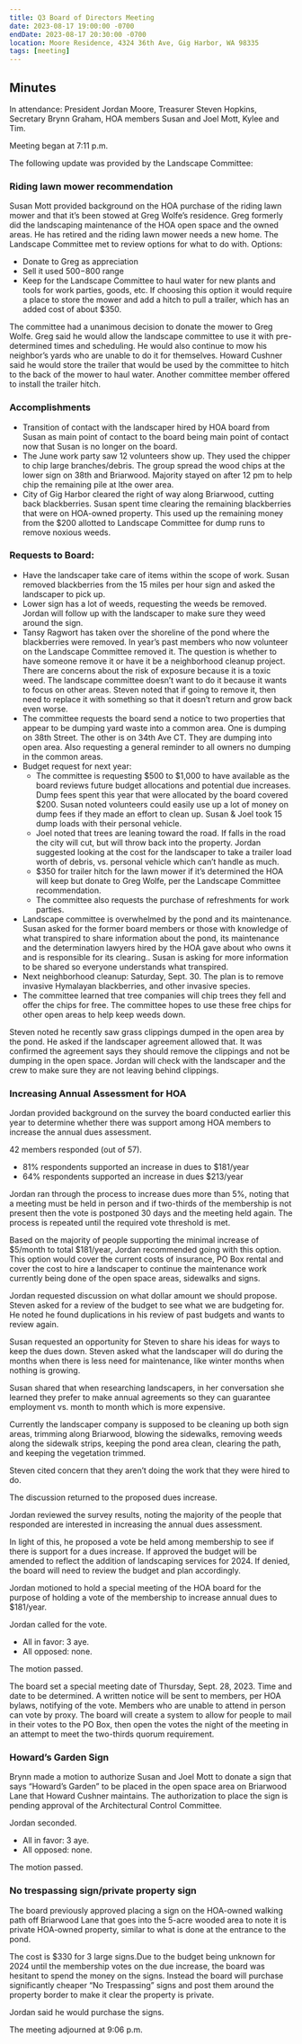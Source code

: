 ```yaml
---
title: Q3 Board of Directors Meeting
date: 2023-08-17 19:00:00 -0700
endDate: 2023-08-17 20:30:00 -0700
location: Moore Residence, 4324 36th Ave, Gig Harbor, WA 98335
tags: [meeting]
---
```


## Minutes

In attendance: President Jordan Moore, Treasurer Steven Hopkins, Secretary Brynn Graham, HOA members Susan and Joel Mott, Kylee and Tim.

Meeting began at 7:11 p.m.

The following update was provided by the Landscape Committee: 

### Riding lawn mower recommendation

Susan Mott provided background on the HOA purchase of the riding lawn mower and that it’s been stowed at Greg Wolfe’s residence. Greg formerly did the landscaping maintenance of the HOA open space and the owned areas. He has retired and the riding lawn mower needs a new home. The Landscape Committee met to review options for what to do with. Options:

* Donate to Greg as appreciation
* Sell it used $500-$800 range
* Keep for the Landscape Committee to haul water for new plants and tools for work parties, goods, etc. If choosing this option it would require a place to store the mower and add a hitch to pull a trailer, which has an added cost of about $350.

The committee had a unanimous decision to donate the mower to Greg Wolfe. Greg said he would allow the landscape committee to use it with pre-determined times and scheduling. He would also continue to mow his neighbor’s yards who are unable to do it for themselves. Howard Cushner said he would store the trailer that would be used by the committee to hitch to the back of the mower to haul water. Another committee member offered to install the trailer hitch. 

### Accomplishments

* Transition of contact with the landscaper hired by HOA board from Susan as main point of contact to the board being main point of contact now that Susan is no longer on the board.
* The June work party saw 12 volunteers show up. They used the chipper to chip large branches/debris. The group spread the wood chips at the lower sign on 38th and Briarwood. Majority stayed on after 12 pm to help chip the remaining pile at lthe ower area.
* City of Gig Harbor cleared the right of way along Briarwood, cutting back blackberries. Susan spent time clearing the remaining blackberries that were on HOA-owned property. This used up the remaining money from the $200 allotted to Landscape Committee for dump runs to remove noxious weeds.

### Requests to Board: 
* Have the landscaper take care of items within the scope of work. Susan removed blackberries from the 15 miles per hour sign and asked the landscaper to pick up.
* Lower sign has a lot of weeds, requesting the weeds be removed. Jordan will follow up with the landscaper to make sure they weed around the sign.
* Tansy Ragwort has taken over the shoreline of the pond where the blackberries were removed. In year’s past members who now volunteer on the Landscape Committee removed it. The question is whether to have someone remove it or have it be a neighborhood cleanup project. There are concerns about the risk of exposure because it is a toxic weed. The landscape committee doesn’t want to do it because it wants to focus on other areas. Steven noted that if going to remove it, then need to replace it with something so that it doesn’t return and grow back even worse.
* The committee requests the board send a notice to two properties that appear to be dumping yard waste into a common area. One is dumping on 38th Street. The other is on 34th Ave CT. They are dumping into open area. Also requesting a general reminder to all owners no dumping in the common areas. 
* Budget request for next year: 
  * The committee is requesting $500 to $1,000 to have available as the board reviews future budget allocations and potential due increases. Dump fees spent this year that were allocated by the board covered $200. Susan noted volunteers could easily use up a lot of money on dump fees if they made an effort to clean up. Susan & Joel took 15 dump loads with their personal vehicle. 
  * Joel noted that trees are leaning toward the road. If falls in the road the city will cut, but will throw back into the property. Jordan suggested looking at the cost for the landscaper to take a trailer load worth of debris, vs. personal vehicle which can’t handle as much. 
  * $350 for trailer hitch for the lawn mower if it’s determined the HOA will keep but donate to Greg Wolfe, per the Landscape Committee recommendation. 
  * The committee also requests the purchase of refreshments for work parties.
* Landscape committee is overwhelmed by the pond and its maintenance. Susan asked for the former board members or those with knowledge of what transpired to share information about the pond, its maintenance and the determination lawyers hired by the HOA gave about who owns it and is responsible for its clearing.. Susan is asking for more information to be shared so everyone understands what transpired.
* Next neighborhood cleanup: Saturday, Sept. 30. The plan is to remove invasive Hymalayan blackberries, and other invasive species. 
* The committee learned that tree companies will chip trees they fell and offer the chips for free. The committee hopes to use these free chips for other open areas to help keep weeds down.

Steven noted he recently saw grass clippings dumped in the open area by the pond. He asked if the landscaper agreement allowed that. It was confirmed the agreement says they should remove the clippings and not be dumping in the open space. Jordan will check with the landscaper and the crew to make sure they are not leaving behind clippings.

### Increasing Annual Assessment for HOA

Jordan provided background on the survey the board conducted earlier this year to determine whether there was support among HOA members to increase the annual dues assessment.

42 members responded (out of 57). 

* 81% respondents supported an increase in dues to $181/year
* 64% respondents supported an increase in dues $213/year

Jordan ran through the process to increase dues more than 5%, noting that a meeting must be held in person and if two-thirds of the membership is not present then the vote is postponed 30 days and the meeting held again. The process is repeated until the required vote threshold is met.

Based on the majority of people supporting the minimal increase of $5/month to total $181/year, Jordan recommended going with this option. This option would cover the current costs of insurance, PO Box rental and cover the cost to hire a landscaper to continue the maintenance work currently being done of the open space areas, sidewalks and signs. 

Jordan requested discussion on what dollar amount we should propose. Steven asked for a review of the budget to see what we are budgeting for. He noted he found duplications in his review of past budgets and wants to review again.

Susan requested an opportunity for Steven to share his ideas for ways to keep the dues down. Steven asked what the landscaper will do during the months when there is less need for maintenance, like winter months when nothing is growing.

Susan shared that when researching landscapers, in her conversation she learned they prefer to make annual agreements so they can guarantee employment vs. month to month which is more expensive. 

Currently the landscaper company is supposed to be cleaning up both sign areas, trimming along Briarwood, blowing the sidewalks, removing weeds along the sidewalk strips, keeping the pond area clean, clearing the path, and keeping the vegetation trimmed.

Steven cited concern that they aren’t doing the work that they were hired to do.

The discussion returned to the proposed dues increase.

Jordan reviewed the survey results, noting the majority of the people that responded are interested in increasing the annual dues assessment.

In light of this, he proposed a vote be held among membership to see if there is support for a dues increase. If approved the budget will be amended to reflect the addition of landscaping services for 2024. If denied, the board will need to review the budget and plan accordingly.

Jordan motioned to hold a special meeting of the HOA board for the purpose of holding a vote of the membership to increase annual dues to $181/year.

Jordan called for the vote. 

* All in favor: 3 aye.
* All opposed: none.

The motion passed.

The board set a special meeting date of Thursday, Sept. 28, 2023. Time and date to be determined. A written notice will be sent to members, per HOA bylaws, notifying of the vote. Members who are unable to attend in person can vote by proxy. The board will create a system to allow for people to mail in their votes to the PO Box, then open the votes the night of the meeting in an attempt to meet the two-thirds quorum requirement.

### Howard’s Garden Sign

Brynn made a motion to authorize Susan and Joel Mott to donate a sign that says “Howard’s Garden” to be placed in the open space area on Briarwood Lane that Howard Cushner maintains. The authorization to place the sign is pending approval of the Architectural Control Committee. 

Jordan seconded. 

* All in favor: 3 aye.
* All opposed: none.

The motion passed.

### No trespassing sign/private property sign

The board previously approved placing a sign on the HOA-owned walking path off Briarwood Lane that goes into the 5-acre wooded area to note it is private HOA-owned property, similar to what is done at the entrance to the pond. 

The cost is $330 for 3 large signs.Due to the budget being unknown for 2024 until the membership votes on the due increase, the board was hesitant to spend the money on the signs. Instead the board will purchase significantly cheaper “No Trespassing” signs and post them around the property border to make it clear the property is private.

Jordan said he would purchase the signs.

The meeting adjourned at 9:06 p.m.
